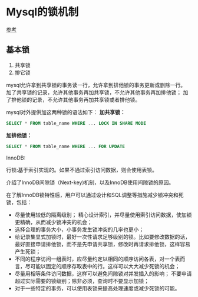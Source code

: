 # Mysql的锁机制

[参考](https://blog.csdn.net/varyall/article/details/80219459)

## 基本锁

1. 共享锁
2. 排它锁

mysql允许拿到共享锁的事务读一行，允许拿到排他锁的事务更新或删除一行。
加了共享锁的记录，允许其他事务再加共享锁，不允许其他事务再加排他锁；
加了排他锁的记录，不允许其他事务再加共享锁或者排他锁。

mysql对外提供加这两种锁的语法如下：
**加共享锁：**

```sql
SELECT * FROM table_name WHERE ... LOCK IN SHARE MODE
```

**加排他锁：**

```SQL
SELECT * FROM table_name WHERE ... FOR UPDATE
```

InnoDB:

行锁:基于索引实现的。如果不通过索引访问数据，则会使用表锁。

介绍了InnoDB间隙锁（Next-key)机制，以及InnoDB使用间隙锁的原因。 

在了解InnoDB锁特性后，用户可以通过设计和SQL调整等措施减少锁冲突和死锁，包括：

- 尽量使用较低的隔离级别； 精心设计索引，并尽量使用索引访问数据，使加锁更精确，从而减少锁冲突的机会；
- 选择合理的事务大小，小事务发生锁冲突的几率也更小；
- 给记录集显式加锁时，最好一次性请求足够级别的锁。比如要修改数据的话，最好直接申请排他锁，而不是先申请共享锁，修改时再请求排他锁，这样容易产生死锁；
- 不同的程序访问一组表时，应尽量约定以相同的顺序访问各表，对一个表而言，尽可能以固定的顺序存取表中的行。这样可以大大减少死锁的机会；
- 尽量用相等条件访问数据，这样可以避免间隙锁对并发插入的影响； 不要申请超过实际需要的锁级别；除非必须，查询时不要显示加锁；
- 对于一些特定的事务，可以使用表锁来提高处理速度或减少死锁的可能。